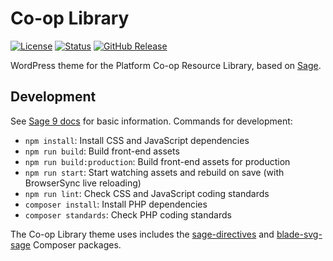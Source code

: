# Co-op Library

[![License](https://badgen.net/badge/license/BSD-3-Clause/blue)](https://github.com/platform-coop-toolkit/coop-library/blob/master/LICENSE.md) [![Status](https://badgen.net/github/status/platform-coop-toolkit/coop-library)](https://circleci.com/gh/platform-coop-toolkit/coop-library/tree/master) [![GitHub Release](https://badgen.net/github/release/platform-coop-toolkit/coop-library)](https://github.com/platform-coop-toolkit/coop-library/releases/latest)

WordPress theme for the Platform Co-op Resource Library, based on [Sage](https://roots.io/sage/).

## Development

See [Sage 9 docs](https://roots.io/sage/docs/) for basic information. Commands for development:

- `npm install`: Install CSS and JavaScript dependencies
- `npm run build`: Build front-end assets
- `npm run build:production`: Build front-end assets for production
- `npm run start`: Start watching assets and rebuild on save (with BrowserSync live reloading)
- `npm run lint`: Check CSS and JavaScript coding standards
- `composer install`: Install PHP dependencies
- `composer standards`: Check PHP coding standards

The Co-op Library theme uses includes the [sage-directives](https://github.com/Log1x/sage-directives) and [blade-svg-sage](https://github.com/Log1x/blade-svg-sage) Composer packages.
